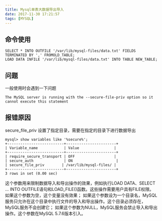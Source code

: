```yaml
---
title: Mysql单表大数据导出导入
date: 2017-11-30 17:21:57
tags: [MYSQL]
---
```


## 命令使用

<!-- more -->

```
SELECT * INTO OUTFILE '/var/lib/mysql-files/data.txt' FIELDS TERMINATED BY ',' FROMOLD_TABLE;
LOAD DATA INFILE '/var/lib/mysql-files/data.txt' INTO TABLE NEW_TABLE;
```

## 问题

一般使用时会遇到一下问题

```
The MySQL server is running with the --secure-file-priv option so it cannot execute this statement
```

## 报错原因
secure_file_priv 设置了指定目录，需要在指定的目录下进行数据导出
```
mysql> show variables like '%secure%';
+--------------------------+-----------------------+
| Variable_name            | Value                |
+--------------------------+-----------------------+
| require_secure_transport | OFF                  |
| secure_auth              | ON                    |
| secure_file_priv        | /var/lib/mysql-files/ |
+--------------------------+-----------------------+
3 rows in set (0.00 sec)
```
这个参数用来限制数据导入和导出操作的效果，例如执行LOAD DATA、SELECT … INTO OUTFILE语句和LOAD_FILE()函数。这些操作需要用户具有FILE权限。 如果这个参数为空，这个变量没有效果； 如果这个参数设为一个目录名，MySQL服务只允许在这个目录中执行文件的导入和导出操作。这个目录必须存在，MySQL服务不会创建它； 如果这个参数为NULL，MySQL服务会禁止导入和导出操作。这个参数在MySQL 5.7.6版本引入。
